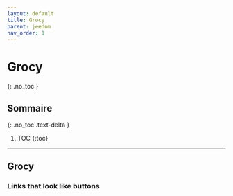 ```yaml
---
layout: default
title: Grocy
parent: jeedom
nav_order: 1
---
```


# Grocy
{: .no_toc }

## Sommaire
{: .no_toc .text-delta }

1. TOC
{:toc}

---

## Grocy

### Links that look like buttons
